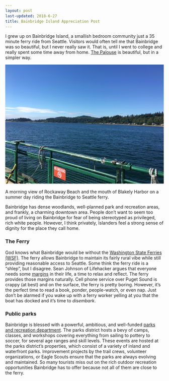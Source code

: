 ```yaml
---
layout: post
last-updated: 2018-6-27
title: Bainbridge Island Appreciation Post
---
```


I grew up on Bainbridge Island, a smallish bedroom community just a 35 minute ferry ride from Seattle. Visitors would often tell me that Bainbridge was so beautiful, but I never really saw it. That is, until I went to college and really spent some time away from home. [The Palouse](https://en.wikipedia.org/wiki/Palouse) is beautiful, but in a simpler way. 
<div class="post-img">
    <img class="cute-img" src="/assets/bainbridgefromferry.jpg"/>
    <p>A morning view of Rockaway Beach and the mouth of Blakely Harbor on a summer day riding the Bainbridge to Seattle ferry.</p>
</div>

Bainbridge has dense woodlands, well-planned park and recreation areas, and frankly, a charming downtown area. People don’t want to seem too proud of living on Bainbridge for fear of being stereotyped as privileged, rich white people. However, I think privately, Islanders feel a strong sense of dignity for the place they call home.

### The Ferry
God knows what Bainbridge would be without the [Washington State Ferries (WSF)](http://wsdot.wa.gov/ferries/). The ferry allows Bainbridge to maintain its fairly rural vibe while still providing reasonable access to Seattle. Some think the ferry ride is a “shlep”, but I disagree. Sean Johnson of Lifehacker argues that everyone needs some [margins](https://lifehacker.com/5978171/why-you-need-more-margin-in-your-life-and-how-to-get-it) in their life, a time to relax and reflect. The ferry provides those margins naturally. Cell phone service over Puget Sound is crappy (at best) and on the surface, the ferry is pretty boring. However, it’s the perfect time to read a book, ponder, people-watch, or even nap. Just don’t be alarmed if you wake up with a ferry worker yelling at you that the boat has docked and it’s time to _disembark_.

### Public parks
Bainbridge is blessed with a powerful, ambitious, and well-funded [parks and recreation department](https://biparks.org/). The parks district hosts a bevy of camps, classes, and workshops covering everything from sailing to pottery to soccer, for several age ranges and skill levels. These events are hosted at the parks district’s properties, which consist of a variety of inland and waterfront parks. Improvement projects by the trail crews, volunteer organizations, or Eagle Scouts ensure that the parks are always evolving and maintained. So many tourists miss out on the rich outdoor recreation opportunities Bainbridge has to offer because not all of them are close to the ferry.


